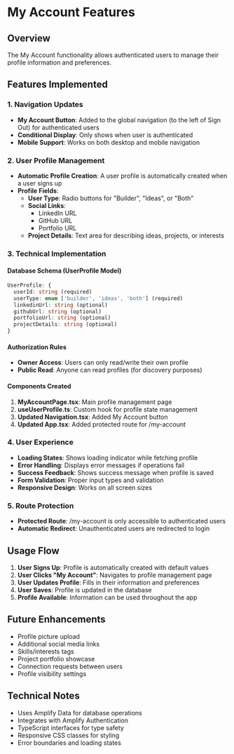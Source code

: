 # My Account Features

## Overview
The My Account functionality allows authenticated users to manage their profile information and preferences.

## Features Implemented

### 1. Navigation Updates
- **My Account Button**: Added to the global navigation (to the left of Sign Out) for authenticated users
- **Conditional Display**: Only shows when user is authenticated
- **Mobile Support**: Works on both desktop and mobile navigation

### 2. User Profile Management
- **Automatic Profile Creation**: A user profile is automatically created when a user signs up
- **Profile Fields**:
  - **User Type**: Radio buttons for "Builder", "Ideas", or "Both"
  - **Social Links**: 
    - LinkedIn URL
    - GitHub URL
    - Portfolio URL
  - **Project Details**: Text area for describing ideas, projects, or interests

### 3. Technical Implementation

#### Database Schema (UserProfile Model)
```typescript
UserProfile: {
  userId: string (required)
  userType: enum ['builder', 'ideas', 'both'] (required)
  linkedinUrl: string (optional)
  githubUrl: string (optional)
  portfolioUrl: string (optional)
  projectDetails: string (optional)
}
```

#### Authorization Rules
- **Owner Access**: Users can only read/write their own profile
- **Public Read**: Anyone can read profiles (for discovery purposes)

#### Components Created
1. **MyAccountPage.tsx**: Main profile management page
2. **useUserProfile.ts**: Custom hook for profile state management
3. **Updated Navigation.tsx**: Added My Account button
4. **Updated App.tsx**: Added protected route for /my-account

### 4. User Experience
- **Loading States**: Shows loading indicator while fetching profile
- **Error Handling**: Displays error messages if operations fail
- **Success Feedback**: Shows success message when profile is saved
- **Form Validation**: Proper input types and validation
- **Responsive Design**: Works on all screen sizes

### 5. Route Protection
- **Protected Route**: /my-account is only accessible to authenticated users
- **Automatic Redirect**: Unauthenticated users are redirected to login

## Usage Flow

1. **User Signs Up**: Profile is automatically created with default values
2. **User Clicks "My Account"**: Navigates to profile management page
3. **User Updates Profile**: Fills in their information and preferences
4. **User Saves**: Profile is updated in the database
5. **Profile Available**: Information can be used throughout the app

## Future Enhancements
- Profile picture upload
- Additional social media links
- Skills/interests tags
- Project portfolio showcase
- Connection requests between users
- Profile visibility settings

## Technical Notes
- Uses Amplify Data for database operations
- Integrates with Amplify Authentication
- TypeScript interfaces for type safety
- Responsive CSS classes for styling
- Error boundaries and loading states 